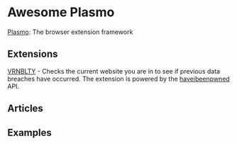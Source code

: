 # Awesome Plasmo

[Plasmo](https://plasmo.com): The browser extension framework

## Extensions

[VRNBLTY](https://github.com/pacholoamit/VRNBLTY) - Checks the current website you are in to see if previous data breaches have occurred. The extension is powered by the [haveibeenpwned](https://haveibeenpwned.com/) API.

## Articles

## Examples
